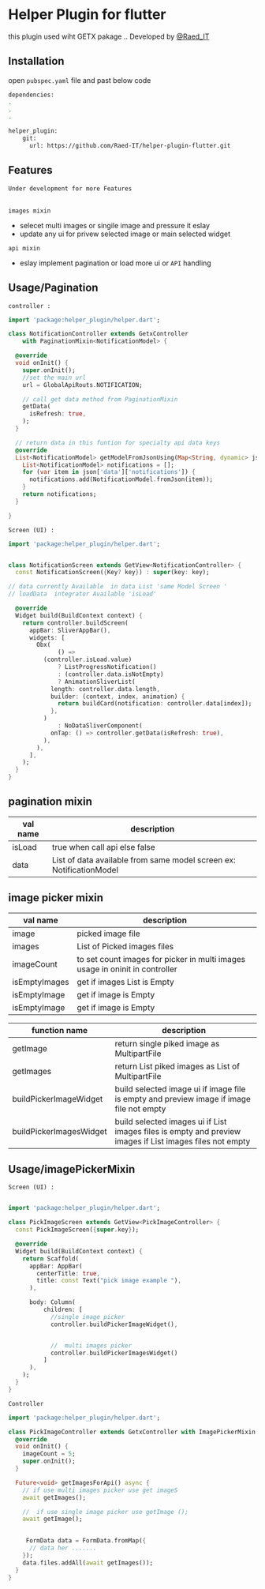 # Helper Plugin for flutter

this plugin used wiht GETX pakage .. Developed by  [@Raed_IT](https://www.github.com/Raed-IT)

## Installation

open `pubspec.yaml` file and past below code

```bash
dependencies:
.
.
.

helper_plugin:
    git:
      url: https://github.com/Raed-IT/helper-plugin-flutter.git
```

## Features

`Under development for more Features`

\
`images mixin `

- selecet multi images or singile image and pressure it eslay
- update any ui for privew selected image or main selected widget

`api mixin `

- eslay implement pagination or load more ui or `API` handling

## Usage/Pagination

`controller : `

```dart
import 'package:helper_plugin/helper.dart';

class NotificationController extends GetxController
    with PaginationMixin<NotificationModel> {

  @override
  void onInit() {
    super.onInit();
    //set the main url 
    url = GlobalApiRouts.NOTIFICATION;

    // call get data method from PaginationMixin
    getData(
      isRefresh: true,
    );
  }

  // return data in this funtion for specialty api data keys 
  @override
  List<NotificationModel> getModelFromJsonUsing(Map<String, dynamic> json) {
    List<NotificationModel> notifications = [];
    for (var item in json['data']['notifications']) {
      notifications.add(NotificationModel.fromJson(item));
    }
    return notifications;
  }

}
```

`Screen (UI) :`

```dart
import 'package:helper_plugin/helper.dart';


class NotificationScreen extends GetView<NotificationController> {
  const NotificationScreen({Key? key}) : super(key: key);

// data currently Available  in data List 'same Model Screen '
// loadData  integrator Available 'isLoad'

  @override
  Widget build(BuildContext context) {
    return controller.buildScreen(
      appBar: SliverAppBar(),
      widgets: [
        Obx(
              () =>
          (controller.isLoad.value)
              ? ListProgressNotification()
              : (controller.data.isNotEmpty)
              ? AnimationSliverList(
            length: controller.data.length,
            builder: (context, index, animation) {
              return buildCard(notification: controller.data[index]);
            },
          )
              : NoDataSliverComponent(
            onTap: () => controller.getData(isRefresh: true),
          ),
        ),
      ],
    );
  }
}

```

## pagination mixin

| val name | description                                                          |
|----------|----------------------------------------------------------------------|
| isLoad   | true when call api else false                                        |
| data     | List of  data available from same model screen ex: NotificationModel |

## image  picker mixin

| val name      | description                                                                  |
|---------------|------------------------------------------------------------------------------|
| image         | picked image file                                                            |
| images        | List of Picked images files                                                  |
| imageCount    | to set count images for picker in multi images usage in oninit in controller |
| isEmptyImages | get if images List is Empty                                                  |
| isEmptyImage  | get if image is Empty                                                        |
| isEmptyImage  | get if image is Empty                                                        |

| function name           | description                                                                                               |
|-------------------------|-----------------------------------------------------------------------------------------------------------|
| getImage                | return  single piked image as MultipartFile                                                               |
| getImages               | return  List piked images as List of MultipartFile                                                        |
| buildPickerImageWidget  | build selected image ui if  image file is empty and preview image if image file not empty                 |
| buildPickerImagesWidget | build selected images ui if List  images files is empty and preview images if List images files not empty |

## Usage/imagePickerMixin

`Screen (UI) :`

```dart

import 'package:helper_plugin/helper.dart';

class PickImageScreen extends GetView<PickImageController> {
  const PickImageScreen({super.key});

  @override
  Widget build(BuildContext context) {
    return Scaffold(
      appBar: AppBar(
        centerTitle: true,
        title: const Text("pick image example "),
      ),

      body: Column(
          children: [
            //single image picker 
            controller.buildPickerImageWidget(),


            //  multi images picker 
            controller.buildPickerImagesWidget()
          ]
      ),
    );
  }
}

```

`Controller `

```dart
import 'package:helper_plugin/helper.dart';

class PickImageController extends GetxController with ImagePickerMixin {
  @override
  void onInit() {
    imageCount = 5;
    super.onInit();
  }

  Future<void> getImagesForApi() async {
    // if use multi images picker use get imageS
    await getImages();

    //  if use single image picker use getImage ();
    await getImage();

   
     FormData data = FormData.fromMap({
      // data her .......
    });
    data.files.addAll(await getImages());
  }
}

```
